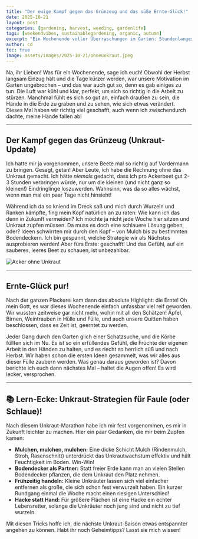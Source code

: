 ```yaml
---
title: "Der ewige Kampf gegen das Grünzeug und das süße Ernte-Glück!"
date: 2025-10-21
layout: post
categories: [gardening, harvest, weeding, gardenlife]
tags: [weekendvibes, sustainablegardening, organic, autumn]
excerpt: "Ein Wochenende voller Überraschungen im Garten: Stundenlanges Unkrautjäten, das zur Reflexion anregte, und eine wahre Flut an reifen Früchten, die uns vor süße Herausforderungen stellte."
author: cd
toc: true
image: assets/images/2025-10-21/ohneunkraut.jpeg
---
```


Na, ihr Lieben! Was für ein Wochenende, sage ich euch! Obwohl der Herbst langsam Einzug hält und die Tage kürzer werden, war unsere Motivation im Garten ungebrochen – und das war auch gut so, denn es gab einiges zu tun. Die Luft war kühl und klar, perfekt, um sich so richtig in die Arbeit zu stürzen. Manchmal fühlt es sich so gut an, einfach draußen zu sein, die Hände in die Erde zu graben und zu sehen, wie sich etwas verändert. Dieses Mal haben wir richtig viel geschafft, auch wenn ich zwischendurch dachte, meine Hände fallen ab!

---

## Der Kampf gegen das Grünzeug (Unkraut-Update)

Ich hatte mir ja vorgenommen, unsere Beete mal so richtig auf Vordermann zu bringen. Gesagt, getan! Aber Leute, ich habe die Rechnung ohne das Unkraut gemacht. Ich hätte *niemals* gedacht, dass ich pro Ackerbeet gut 2-3 Stunden verbringen würde, nur um die kleinen (und nicht ganz so kleinen!) Eindringlinge loszuwerden. Wahnsinn, was da so alles wächst, wenn man mal ein paar Tage nicht hinsieht!

Während ich da so kniend im Dreck saß und mich durch Wurzeln und Ranken kämpfte, fing mein Kopf natürlich an zu raten: Wie kann ich das denn in Zukunft vermeiden? Ich möchte ja nicht jede Woche hier sitzen und Unkraut zupfen müssen. Da muss es doch eine schlauere Lösung geben, oder? Ideen schwirrten mir durch den Kopf – von Mulch bis zu bestimmten Bodendeckern. Ich bin gespannt, welche Strategie wir als Nächstes ausprobieren werden! Aber fürs Erste: geschafft! Und das Gefühl, auf ein sauberes, leeres Beet zu schauen, ist unbezahlbar.

![Acker ohne Unkraut](/assets/images/2025-10-21/ohneunkraut.jpeg)

---

## Ernte-Glück pur!

Nach der ganzen Plackerei kam dann das absolute Highlight: die Ernte! Oh mein Gott, es war dieses Wochenende einfach unfassbar viel reif geworden. Wir wussten zeitweise gar nicht mehr, wohin mit all den Schätzen! Äpfel, Birnen, Weintrauben in Hülle und Fülle, und auch unsere Quitten haben beschlossen, dass es Zeit ist, geerntet zu werden.

Jeder Gang durch den Garten glich einer Schatzsuche, und die Körbe füllten sich im Nu. Es ist so ein erfüllendes Gefühl, die Früchte der eigenen Arbeit in den Händen zu halten, und es riecht so herrlich süß und nach Herbst. Wir haben schon die ersten Ideen gesammelt, was wir alles aus dieser Fülle zaubern werden. Was genau daraus geworden ist? Davon berichte ich euch dann nächstes Mal – haltet die Augen offen! Es wird lecker, versprochen.

---

## 📚 Lern-Ecke: Unkraut-Strategien für Faule (oder Schlaue)!

Nach diesem Unkraut-Marathon habe ich mir fest vorgenommen, es mir in Zukunft leichter zu machen. Hier ein paar Gedanken, die mir beim Zupfen kamen:

*   **Mulchen, mulchen, mulchen:** Eine dicke Schicht Mulch (Rindenmulch, Stroh, Rasenschnitt) unterdrückt das Unkrautwachstum effektiv und hält Feuchtigkeit im Boden. Win-Win!
*   **Bodendecker als Partner:** Statt freier Erde kann man an vielen Stellen Bodendecker pflanzen, die dem Unkraut den Platz nehmen.
*   **Frühzeitig handeln:** Kleine Unkräuter lassen sich viel einfacher entfernen als große, die sich schon fest verwurzelt haben. Ein kurzer Rundgang einmal die Woche macht einen riesigen Unterschied!
*   **Hacke statt Hand:** Für größere Flächen ist eine Hacke ein echter Lebensretter, solange die Unkräuter noch jung sind und nicht zu tief wurzeln.

Mit diesen Tricks hoffe ich, die nächste Unkraut-Saison etwas entspannter angehen zu können. Habt ihr noch Geheimtipps? Lasst sie mich wissen!